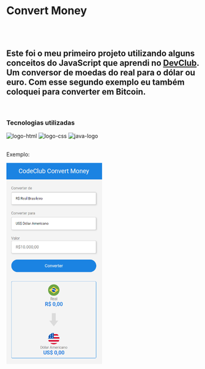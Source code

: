 
<h1>Convert Money</h1>
<br>
<br>
<h2>Este foi o meu primeiro projeto utilizando alguns conceitos do JavaScript que aprendi no  <a href="https://rodolfomori.com.br/devclub"> DevClub<a/>. Um conversor de moedas do real para o dólar ou euro. Com esse segundo exemplo eu também coloquei para converter em Bitcoin. </h2>
<br>
<h3>Tecnologias utilizadas</h3>
  <img src="https://img.shields.io/badge/HTML5-E34F26?style=for-the-badge&logo=html5&logoColor=white" alt="logo-html" />
  <img src="https://img.shields.io/badge/CSS3-1572B6?style=for-the-badge&logo=css3&logoColor=white" alt="logo-css" />
  <img src="https://img.shields.io/badge/JavaScript-323330?style=for-the-badge&logo=javascript&logoColor=F7DF1E" alt="java-logo" />
<br>
<br>
<p>Exemplo:<p>
<img width="250px" src="https://github.com/Robx33/Projeto-Conversor-de-Moedas/blob/master/assets/2023-01-05...png?raw=true">
